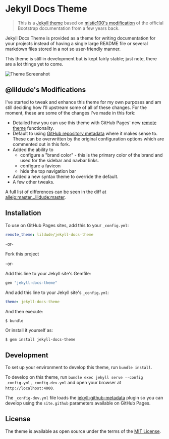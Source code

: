 # Jekyll Docs Theme

> This is a [Jekyll theme](https://github.com/allejo/jekyll-docs-theme) based on [mistic100's modification](https://github.com/mistic100/jekyll-bootstrap-doc) of the official Bootstrap documentation from a few years back.

Jekyll Docs Theme is provided as a theme for writing documentation for your projects instead of having a single large README file or several markdown files stored in a not so user-friendly manner.

This theme is still in development but is kept fairly stable; just note, there are a lot things yet to come.

![Theme Screenshot](https://raw.githubusercontent.com/allejo/jekyll-docs-theme/master/screenshot.png)

## @lildude's Modifications

I've started to tweak and enhance this theme for my own purposes and am still deciding how I'll upstream some of all of these changes. For the moment, these are some of the changes I've made in this fork:

- Detailed how you can use this theme with GitHub Pages' new [remote theme](https://blog.github.com/2017-11-29-use-any-theme-with-github-pages/) functionality.
- Default to using [GitHub repository metadata](https://help.github.com/articles/repository-metadata-on-github-pages/) where it makes sense to. These can be overwritten by the original configuration options which are commented out in this fork.
- Added the ability to
    - configure a "brand color" - this is the primary color of the brand and used for the sidebar and navbar links.
    - configure a favicon
    - hide the top navigation bar
- Added a new syntax theme to override the default.
- A few other tweaks.

A full list of differences can be seen in the diff at [allejo:master...lildude:master](https://github.com/allejo/jekyll-docs-theme/compare/master...lildude:master).

## Installation

To use on GitHub Pages sites, add this to your `_config.yml`:

```yaml
remote_theme: lildude/jekyll-docs-theme
```

-or-

Fork this project

-or-

Add this line to your Jekyll site's Gemfile:

```ruby
gem "jekyll-docs-theme"
```

And add this line to your Jekyll site's `_config.yml`:

```yaml
theme: jekyll-docs-theme
```

And then execute:

    $ bundle

Or install it yourself as:

    $ gem install jekyll-docs-theme

## Development

To set up your environment to develop this theme, run `bundle install`.

To develop on this theme, run `bundle exec jekyll serve --config _config.yml,_config-dev.yml` and open your browser at `http://localhost:4000`.

The `_config-dev.yml` file loads the [jekyll-github-metadata](https://github.com/jekyll/github-metadata) plugin so you can develop using the `site.github` parameters available on GitHub Pages.

## License

The theme is available as open source under the terms of the [MIT License](http://opensource.org/licenses/MIT).
